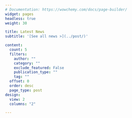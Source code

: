 ```yaml
---
# Documentation: https://wowchemy.com/docs/page-builder/
widget: pages
headless: true
weight: 30

title: Latest News
subtitle: '[See all news >](../post/)'

content:
  count: 5
  filters:
    author: ""
    category: ""
    exclude_featured: False
    publication_type: ""
    tag: ""
  offset: 0
  order: desc
  page_type: post
design:
  view: 2
  columns: "2"

---
```

